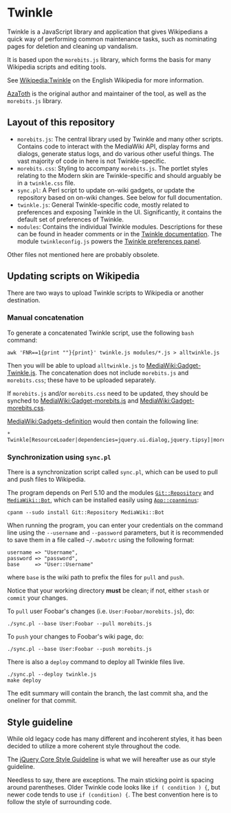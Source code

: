 Twinkle
=======

Twinkle is a JavaScript library and application that gives Wikipedians a quick way of performing common maintenance tasks, such as nominating pages for deletion and cleaning up vandalism.

It is based upon the `morebits.js` library, which forms the basis for many Wikipedia scripts and editing tools.

See [Wikipedia:Twinkle][] on the English Wikipedia for more information.

[AzaToth][] is the original author and maintainer of the tool, as well as the `morebits.js` library.

Layout of this repository
-------------------------

* `morebits.js`: The central library used by Twinkle and many other scripts. Contains code to interact with the MediaWiki API, display forms and dialogs, generate status logs, and do various other useful things. The vast majority of code in here is not Twinkle-specific.
* `morebits.css`: Styling to accompany `morebits.js`. The portlet styles relating to the Modern skin are Twinkle-specific and should arguably be in a `twinkle.css` file.
* `sync.pl`: A Perl script to update on-wiki gadgets, or update the repository based on on-wiki changes. See below for full documentation.
* `twinkle.js`: General Twinkle-specific code, mostly related to preferences and exposing Twinkle in the UI. Significantly, it contains the default set of preferences of Twinkle.
* `modules`: Contains the individual Twinkle modules. Descriptions for these can be found in header comments or in the [Twinkle documentation][]. The module `twinkleconfig.js` powers the [Twinkle preferences panel][WP:TWPREFS].

Other files not mentioned here are probably obsolete.

Updating scripts on Wikipedia
-----------------------------

There are two ways to upload Twinkle scripts to Wikipedia or another destination.

### Manual concatenation

To generate a concatenated Twinkle script, use the following `bash` command:

    awk 'FNR==1{print ""}{print}' twinkle.js modules/*.js > alltwinkle.js

Then you will be able to upload `alltwinkle.js` to [MediaWiki:Gadget-Twinkle.js][]. The concatenation does not include `morebits.js` and `morebits.css`; these have to be uploaded separately.

If `morebits.js` and/or `morebits.css` need to be updated, they should be synched to [MediaWiki:Gadget-morebits.js][] and [MediaWiki:Gadget-morebits.css][].

[MediaWiki:Gadgets-definition][] would then contain the following line:

    * Twinkle[ResourceLoader|dependencies=jquery.ui.dialog,jquery.tipsy]|morebits.js|morebits.css|Twinkle.js

### Synchronization using `sync.pl`

There is a synchronization script called `sync.pl`, which can be used to pull and push files to Wikipedia.

The program depends on Perl 5.10 and the modules [`Git::Repository`][Git::Repository] and [`MediaWiki::Bot`][MediaWiki::Bot], which can be installed easily using [`App::cpanminus`][App::cpanminus]:

    cpanm --sudo install Git::Repository MediaWiki::Bot

When running the program, you can enter your credentials on the command line using the `--username` and `--password` parameters, but it is recommended to save them in a file called `~/.mwbotrc` using the following format:

    username => "Username",
    password => "password",
    base     => "User::Username"

where `base` is the wiki path to prefix the files for `pull` and `push`.

Notice that your working directory **must** be clean; if not, either `stash` or `commit` your changes.

To `pull` user Foobar's changes (i.e. `User:Foobar/morebits.js`), do:

    ./sync.pl --base User:Foobar --pull morebits.js

To `push` your changes to Foobar's wiki page, do:

    ./sync.pl --base User:Foobar --push morebits.js

There is also a `deploy` command to deploy all Twinkle files live.

    ./sync.pl --deploy twinkle.js
    make deploy

The edit summary will contain the branch, the last commit sha, and the oneliner for that commit.

Style guideline
---------------

While old legacy code has many different and incoherent styles, it has been decided to utilize a more coherent style throughout the code.

The [jQuery Core Style Guideline][jq_style] is what we will hereafter use as our style guideline.

Needless to say, there are exceptions. The main sticking point is spacing around parentheses. Older Twinkle code looks like `if ( condition ) {`, but newer code tends to use `if (condition) {`. The best convention here is to follow the style of surrounding code.

[Wikipedia:Twinkle]: https://en.wikipedia.org/wiki/Wikipedia:Twinkle
[AzaToth]: https://en.wikipedia.org/wiki/User:AzaToth
[Twinkle documentation]: https://en.wikipedia.org/wiki/Wikipedia:Twinkle/doc
[WP:TWPREFS]: https://en.wikipedia.org/wiki/WP:TWPREFS
[MediaWiki:Gadget-Twinkle.js]: https://en.wikipedia.org/wiki/MediaWiki:Gadget-Twinkle.js
[User:AzaToth/twinkle.js]: https://en.wikipedia.org/wiki/User:AzaToth/twinkle.js
[MediaWiki:Gadget-morebits.js]: https://en.wikipedia.org/wiki/MediaWiki:Gadget-morebits.js
[MediaWiki:Gadget-morebits.css]: https://en.wikipedia.org/wiki/MediaWiki:Gadget-morebits.css
[MediaWiki:Gadgets-definition]: https://en.wikipedia.org/wiki/MediaWiki:Gadgets-definition
[Git::Repository]: http://search.cpan.org/perldoc?Git%3A%3ARepository
[MediaWiki::Bot]: http://search.cpan.org/perldoc?MediaWiki%3A%3ABot
[App::cpanminus]: http://search.cpan.org/perldoc?App%3A%3Acpanminus
[jq_style]: http://contribute.jquery.org/style-guide/js/
